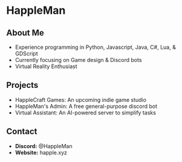 # HappleMan

## About Me
- Experience programming in Python, Javascript, Java, C#, Lua, & GDScript
- Currently focusing on Game design & Discord bots
- Virtual Reality Enthusiast

## Projects
- HappleCraft Games: An upcoming indie game studio
- HappleMan's Admin: A free general-purpose discord bot
- Virtual Assistant: An AI-powered server to simplify tasks

## Contact
- **Discord:** @HappleMan
- **Website:** happle.xyz

